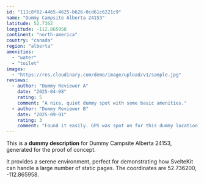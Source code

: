 ```yaml
---
id: "111c8f82-4465-4625-b626-0cd61c6221c9"
name: "Dummy Campsite Alberta 24153"
latitude: 52.7362
longitude: -112.865958
continent: "north-america"
country: "canada"
region: "alberta"
amenities:
  - "water"
  - "toilet"
images:
  - "https://res.cloudinary.com/demo/image/upload/v1/sample.jpg"
reviews:
  - author: "Dummy Reviewer A"
    date: "2025-04-08"
    rating: 5
    comment: "A nice, quiet dummy spot with some basic amenities."
  - author: "Dummy Reviewer B"
    date: "2025-09-01"
    rating: 3
    comment: "Found it easily. GPS was spot on for this dummy location."
---
```


This is a **dummy description** for Dummy Campsite Alberta 24153, generated for the proof of concept.

It provides a serene environment, perfect for demonstrating how SvelteKit can handle a large number of static pages. The coordinates are 52.736200, -112.865958.
